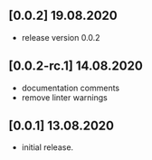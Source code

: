 ## [0.0.2] 19.08.2020

* release version 0.0.2

## [0.0.2-rc.1] 14.08.2020

* documentation comments
* remove linter warnings

## [0.0.1] 13.08.2020

* initial release.
